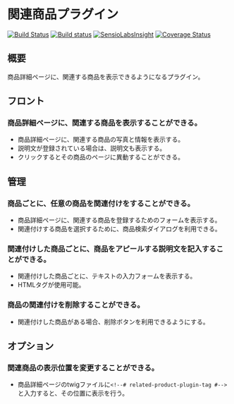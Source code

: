# 関連商品プラグイン

[![Build Status](https://travis-ci.org/EC-CUBE/related-product-plugin.svg?branch=feature%2F1.0.0)](https://travis-ci.org/EC-CUBE/related-product-plugin)
[![Build status](https://ci.appveyor.com/api/projects/status/oni9ptnqfs37uqdb?svg=true)](https://ci.appveyor.com/project/ECCUBE/related-product-plugin-9n48w)
[![SensioLabsInsight](https://insight.sensiolabs.com/projects/5c61b4f6-edad-4908-9a9a-6b4f38574a93/mini.png)](https://insight.sensiolabs.com/projects/5c61b4f6-edad-4908-9a9a-6b4f38574a93)
[![Coverage Status](https://coveralls.io/repos/github/EC-CUBE/related-product-plugin/badge.svg)](https://coveralls.io/github/EC-CUBE/related-product-plugin)

## 概要
商品詳細ページに、関連する商品を表示できるようになるプラグイン。

## フロント
### 商品詳細ページに、関連する商品を表示することができる。
- 商品詳細ページに、関連する商品の写真と情報を表示する。
- 説明文が登録されている場合は、説明文も表示する。
- クリックするとその商品のページに異動することができる。

## 管理
### 商品ごとに、任意の商品を関連付けをすることができる。
- 商品詳細ページに、関連する商品を登録するためのフォームを表示する。
- 関連付けする商品を選択するために、商品検索ダイアログを利用できる。

### 関連付けした商品ごとに、商品をアピールする説明文を記入することができる。
- 関連付けした商品ごとに、テキストの入力フォームを表示する。
- HTMLタグが使用可能。

### 商品の関連付けを削除することができる。
- 関連付けした商品がある場合、削除ボタンを利用できるようにする。

## オプション
### 関連商品の表示位置を変更することができる。
- 商品詳細ページのtwigファイルに`<!--# related-product-plugin-tag #-->`と入力すると、その位置に表示を行う。
